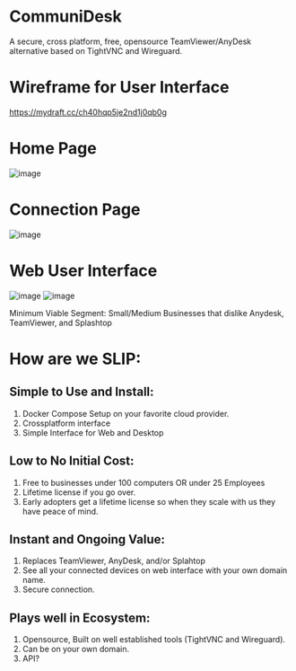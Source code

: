 # CommuniDesk
A secure, cross platform, free, opensource TeamViewer/AnyDesk alternative based on TightVNC and Wireguard.

# Wireframe for User Interface
https://mydraft.cc/ch40hqp5je2nd1j0qb0g

# Home Page
![image](https://user-images.githubusercontent.com/64045074/234358079-587fcd20-2d17-4a7f-b0a0-7324b713475a.png)

# Connection Page
![image](https://user-images.githubusercontent.com/64045074/234358160-7f1c3150-970a-4e8c-b2bf-3753fc849fe3.png)

# Web User Interface
![image](https://user-images.githubusercontent.com/64045074/234358537-97d50c04-1139-4594-a4ab-595a38b783b5.png)
![image](https://user-images.githubusercontent.com/64045074/234358663-b4757331-2d2b-48be-9ef6-ab2b52535c0d.png)

Minimum Viable Segment:
Small/Medium Businesses that dislike Anydesk, TeamViewer, and Splashtop

# How are we SLIP:
## Simple to Use and Install:
1. Docker Compose Setup on your favorite cloud provider.
2. Crossplatform interface
3. Simple Interface for Web and Desktop

## Low to No Initial Cost:
1. Free to businesses under 100 computers OR under 25 Employees
2. Lifetime license if you go over.
3. Early adopters get a lifetime license so when they scale with us they have peace of mind.

## Instant and Ongoing Value:
1. Replaces TeamViewer, AnyDesk, and/or Splahtop
2. See all your connected devices on web interface with your own domain name.
3. Secure connection.

## Plays well in Ecosystem:
1. Opensource, Built on well established tools (TightVNC and Wireguard).
2. Can be on your own domain.
3. API?
